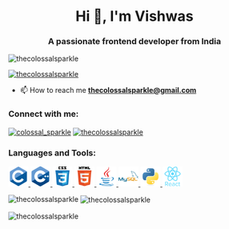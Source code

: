 <h1 align="center">Hi 👋, I'm Vishwas</h1>
<h3 align="center">A passionate frontend developer from India</h3>

<p align="left"> <img src="https://komarev.com/ghpvc/?username=thecolossalsparkle&label=Profile%20views&color=0e75b6&style=flat" alt="thecolossalsparkle" /> </p>

<p align="left"> <a href="https://github.com/ryo-ma/github-profile-trophy"><img src="https://github-profile-trophy.vercel.app/?username=thecolossalsparkle" alt="thecolossalsparkle" /></a> </p>

- 📫 How to reach me **thecolossalsparkle@gmail.com**

<h3 align="left">Connect with me:</h3>
<p align="left">
<a href="https://www.hackerrank.com/colossal_sparkle" target="blank"><img align="center" src="https://raw.githubusercontent.com/rahuldkjain/github-profile-readme-generator/master/src/images/icons/Social/hackerrank.svg" alt="colossal_sparkle" height="30" width="40" /></a>
<a href="https://www.leetcode.com/thecolossalsparkle" target="blank"><img align="center" src="https://raw.githubusercontent.com/rahuldkjain/github-profile-readme-generator/master/src/images/icons/Social/leet-code.svg" alt="thecolossalsparkle" height="30" width="40" /></a>
</p>

<h3 align="left">Languages and Tools:</h3>
<p align="left"> <a href="https://www.cprogramming.com/" target="_blank" rel="noreferrer"> <img src="https://raw.githubusercontent.com/devicons/devicon/master/icons/c/c-original.svg" alt="c" width="40" height="40"/> </a> <a href="https://www.w3schools.com/cpp/" target="_blank" rel="noreferrer"> <img src="https://raw.githubusercontent.com/devicons/devicon/master/icons/cplusplus/cplusplus-original.svg" alt="cplusplus" width="40" height="40"/> </a> <a href="https://www.w3schools.com/css/" target="_blank" rel="noreferrer"> <img src="https://raw.githubusercontent.com/devicons/devicon/master/icons/css3/css3-original-wordmark.svg" alt="css3" width="40" height="40"/> </a> <a href="https://www.w3.org/html/" target="_blank" rel="noreferrer"> <img src="https://raw.githubusercontent.com/devicons/devicon/master/icons/html5/html5-original-wordmark.svg" alt="html5" width="40" height="40"/> </a> <a href="https://www.java.com" target="_blank" rel="noreferrer"> <img src="https://raw.githubusercontent.com/devicons/devicon/master/icons/java/java-original.svg" alt="java" width="40" height="40"/> </a> <a href="https://www.mysql.com/" target="_blank" rel="noreferrer"> <img src="https://raw.githubusercontent.com/devicons/devicon/master/icons/mysql/mysql-original-wordmark.svg" alt="mysql" width="40" height="40"/> </a> <a href="https://www.python.org" target="_blank" rel="noreferrer"> <img src="https://raw.githubusercontent.com/devicons/devicon/master/icons/python/python-original.svg" alt="python" width="40" height="40"/> </a> <a href="https://reactjs.org/" target="_blank" rel="noreferrer"> <img src="https://raw.githubusercontent.com/devicons/devicon/master/icons/react/react-original-wordmark.svg" alt="react" width="40" height="40"/> </a> </p>

<p><img align="left" src="https://github-readme-stats.vercel.app/api/top-langs?username=thecolossalsparkle&show_icons=true&locale=en&layout=compact" alt="thecolossalsparkle" /></p>

<p>&nbsp;<img align="center" src="https://github-readme-stats.vercel.app/api?username=thecolossalsparkle&show_icons=true&locale=en" alt="thecolossalsparkle" /></p>

<p><img align="center" src="https://github-readme-streak-stats.herokuapp.com/?user=thecolossalsparkle&" alt="thecolossalsparkle" /></p>
